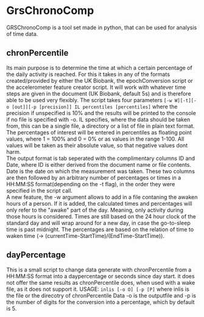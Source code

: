 # GrsChronoComp
GRSChronoComp is a tool set made in python, that can be used for analysis of time data. 

## chronPercentile
Its main purpose is to determine the time at which a certain percentage of the daily activity is reached. For this it takes in any of the formats created/provided by either the UK Biobank, the epochConversion script or the accelerometer feature creator script. It will work with whatever time steps are given in the document (UK Biobank, default 5s) and is therefore able to be used very flexibly.
The script takes four parameters ```[-w W][-t][-o [out]][-p [precision]] IL percentiles [percentiles]``` where the precision if unspecified is 10% and the results will be printed to the console if no file is specified with -o. IL specifies, where the data should be taken from, this can be a single file, a directory or a list of file in plain text format. The percentages of interest will be entered in percentiles as floating point values, where 1 = 100% and 0 = 0% or as values in the range 1-100. All values will be taken as their absolute value, so that negative values dont harm.
<br>
The output format is tab seperated with the complimentary columns ID and Date, where ID is either derived from the document name or file contents. Date is the date on which the measurement was taken. These two columns are then followed by an arbitrary number of percentages or times in a HH:MM:SS format(depending on the -t flag), in the order they were specified in the script call.
<br>
A new feature, the -w argument allows to add in a file contaning the awaken hours of a person. If it is added, the calculated times and percentages will only refer  to the "awake" part of the day. Meaning, only activity during those hours is considered. Times are still based on the 24 hour clock of the standard day and will wrap around for a new day, in case the go-to-sleep time is past midnight. The percentages are based on the relation of time to waken time (-> (currentTime-StartTime)/(EndTime-StartTime)).

## dayPercentage 
This is a small script to change data generate with chronPercentile from a HH:MM:SS format into a daypercentage or seconds since day start. it does not offer the same results as chronPercentile does, when used with a wake file, as it does not support it. 
USAGE: ```inlis [-o O] [-p [P]``` where inlis is the file or the direcotry of chronPercentile Data -o is the outputfile and -p is the number of digits for the conversion into a percentage, which by default is 5.
